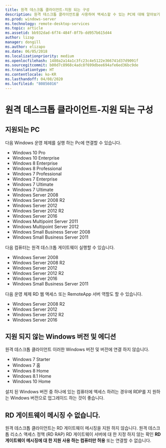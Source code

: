 ```yaml
---
title: 원격 데스크톱 클라이언트-지원 되는 구성
description: 원격 데스크톱 클라이언트를 사용하여 액세스할 수 있는 PC에 대해 알아보기
ms.prod: windows-server
ms.technology: remote-desktop-services
ms.topic: article
ms.assetid: bb932dad-6f74-484f-8f7b-dd957b615d44
author: lizap
manager: dongill
ms.author: elizapo
ms.date: 06/05/2018
ms.localizationpriority: medium
ms.openlocfilehash: 1480a2a14a1c3fc23c4e5122e366741d37d9091f
ms.sourcegitcommit: b00d7c8968c4adc8f699dbee694afe6ed36bc9de
ms.translationtype: HT
ms.contentlocale: ko-KR
ms.lasthandoff: 04/08/2020
ms.locfileid: "80856016"
---
```

# <a name="remote-desktop-client---supported-configuration"></a>원격 데스크톱 클라이언트-지원 되는 구성

## <a name="supported-pcs"></a>지원되는 PC
다음 Windows 운영 체제를 실행 하는 Pc에 연결할 수 있습니다.
- Windows 10 Pro
- Windows 10 Enterprise
- Windows 8 Enterprise
- Windows 8 Professional
- Windows 7 Professional
- Windows 7 Enterprise
- Windows 7 Ultimate
- Windows 7 Ultimate
- Windows Server 2008
- Windows Server 2008 R2
- Windows Server 2012
- Windows Server 2012 R2
- Windows Server 2016
- Windows Multipoint Server 2011
- Windows Multipoint Server 2012
- Windows Small Business Server 2008
- Windows Small Business Server 2011

다음 컴퓨터는 원격 데스크톱 게이트웨이 실행할 수 있습니다.

- Windows Server 2008
- Windows Server 2008 R2
- Windows Server 2012
- Windows Server 2012 R2
- Windows Server 2016
- Windows Small Business Server 2011

다음 운영 체제 RD 웹 액세스 또는 RemoteApp 서버 역할도 할 수 있습니다.
- Windows Server 2008 R2
- Windows Server 2012
- Windows Server 2012 R2
- Windows Server 2016

## <a name="unsupported-windows-versions-and-editions"></a>지원 되지 않는 Windows 버전 및 에디션

원격 데스크톱 클라이언트 이러한 Windows 버전 및 버전에 연결 하지 않습니다.

- Windows 7 Starter
- Windows 7 홈
- Windows 8 Home
- Windows 8.1 Home
- Windows 10 Home

설치 된 Windows 버전 중 하나에 있는 컴퓨터에 액세스 하려는 경우에 RDP를 지 원하는 Windows 버전으로 업그레이드 하는 것이 좋습니다.

## <a name="rd-gateway-messaging-is-not-supported"></a>RD 게이트웨이 메시징 수 없습니다.
원격 데스크톱 클라이언트는 RD 게이트웨이 메시징을 지원 하지 않습니다. 원격 데스크톱 리소스 액세스 정책 (RD RAP) RD 게이트웨이 서버에 대 한 지정 하지 않는 확인 **RD 게이트웨이 메시징에 대 한 지원 사용 하는 컴퓨터만 허용** 또는 연결할 수 없습니다.